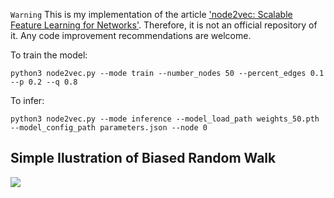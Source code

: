 `Warning` This is my implementation of the article ['node2vec: Scalable Feature Learning for Networks'](https://arxiv.org/pdf/1607.00653.pdf). Therefore, it is not an official repository of it. Any code improvement recommendations are welcome.

To train the model:
```
python3 node2vec.py --mode train --number_nodes 50 --percent_edges 0.1 --p 0.2 --q 0.8
```

To infer:
```
python3 node2vec.py --mode inference --model_load_path weights_50.pth --model_config_path parameters.json --node 0
```
## Simple Ilustration of Biased Random Walk

![](https://github.com/paulosantosneto/GNNs/blob/main/graph_embeddings/deepwalk/biased_random_walk.png)

